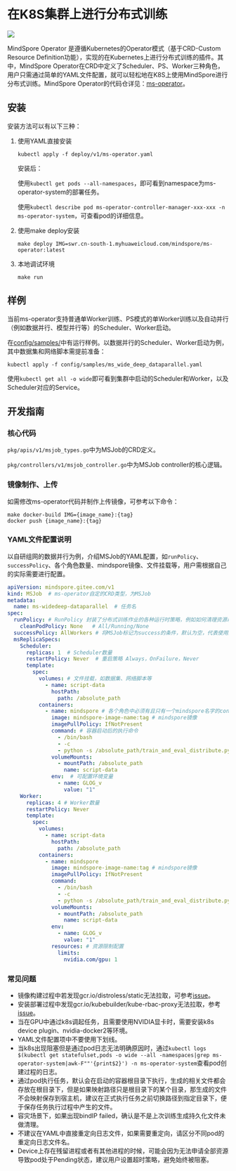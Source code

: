 # 在K8S集群上进行分布式训练

<a href="https://gitee.com/mindspore/docs/blob/r1.8/tutorials/experts/source_zh_cn/parallel/ms_operator.md" target="_blank"><img src="https://mindspore-website.obs.cn-north-4.myhuaweicloud.com/website-images/r1.8/resource/_static/logo_source.png"></a>

MindSpore Operator 是遵循Kubernetes的Operator模式（基于CRD-Custom Resource Definition功能），实现的在Kubernetes上进行分布式训练的插件。其中，MindSpore Operator在CRD中定义了Scheduler、PS、Worker三种角色，用户只需通过简单的YAML文件配置，就可以轻松地在K8S上使用MindSpore进行分布式训练。MindSpore Operator的代码仓详见：[ms-operator](https://gitee.com/mindspore/ms-operator/)。

## 安装

安装方法可以有以下三种：

1. 使用YAML直接安装

    ```shell
    kubectl apply -f deploy/v1/ms-operator.yaml
    ```

    安装后：

    使用`kubectl get pods --all-namespaces`，即可看到namespace为ms-operator-system的部署任务。

    使用`kubectl describe pod ms-operator-controller-manager-xxx-xxx -n ms-operator-system`，可查看pod的详细信息。

2. 使用make deploy安装

    ```shell
    make deploy IMG=swr.cn-south-1.myhuaweicloud.com/mindspore/ms-operator:latest
    ```

3. 本地调试环境

    ```shell
    make run
    ```

## 样例

当前ms-operator支持普通单Worker训练、PS模式的单Worker训练以及自动并行（例如数据并行、模型并行等）的Scheduler、Worker启动。

在[config/samples/](https://gitee.com/mindspore/ms-operator/tree/r1.8/config/samples)中有运行样例。以数据并行的Scheduler、Worker启动为例，其中数据集和网络脚本需提前准备：

```shell
kubectl apply -f config/samples/ms_wide_deep_dataparallel.yaml
```

使用`kubectl get all -o wide`即可看到集群中启动的Scheduler和Worker，以及Scheduler对应的Service。

## 开发指南

### 核心代码

`pkg/apis/v1/msjob_types.go`中为MSJob的CRD定义。

`pkg/controllers/v1/msjob_controller.go`中为MSJob controller的核心逻辑。

### 镜像制作、上传

如需修改ms-operator代码并制作上传镜像，可参考以下命令：

```shell
make docker-build IMG={image_name}:{tag}
docker push {image_name}:{tag}
```

### YAML文件配置说明

以自研组网的数据并行为例，介绍MSJob的YAML配置，如`runPolicy`、`successPolicy`、各个角色数量、mindspore镜像、文件挂载等，用户需根据自己的实际需要进行配置。

```yaml
apiVersion: mindspore.gitee.com/v1
kind: MSJob  # ms-operator自定的CRD类型，为MSJob
metadata:
  name: ms-widedeep-dataparallel  # 任务名
spec:
  runPolicy: # RunPolicy 封装了分布式训练作业的各种运行时策略，例如如何清理资源以及作业可以保持活动多长时间。
    cleanPodPolicy: None   # All/Running/None
  successPolicy: AllWorkers # 将MSJob标记为success的条件，默认为空，代表使用默认规则（单worker执行完毕即表示成功）
  msReplicaSpecs:
    Scheduler:
      replicas: 1  # Scheduler数量
      restartPolicy: Never  # 重启策略 Always，OnFailure，Never
      template:
        spec:
          volumes: # 文件挂载，如数据集、网络脚本等
            - name: script-data
              hostPath:
                path: /absolute_path
          containers:
            - name: mindspore # 各个角色中必须有且只有一个mindspore名字的container，可配置containerPort来调整默认端口号（2222），需设置端口name为 msjob-port
              image: mindspore-image-name:tag # mindspore镜像
              imagePullPolicy: IfNotPresent
              command: # 容器启动后的执行命令
                - /bin/bash
                - -c
                - python -s /absolute_path/train_and_eval_distribute.py --device_target="GPU" --epochs=1 --data_path=/absolute_path/criteo_mindrecord  --batch_size=16000
              volumeMounts:
                - mountPath: /absolute_path
                  name: script-data
              env:  # 可配置环境变量
                - name: GLOG_v
                  value: "1"
    Worker:
      replicas: 4 # Worker数量
      restartPolicy: Never
      template:
        spec:
          volumes:
            - name: script-data
              hostPath:
                path: /absolute_path
          containers:
            - name: mindspore
              image: mindspore-image-name:tag # mindspore镜像
              imagePullPolicy: IfNotPresent
              command:
                - /bin/bash
                - -c
                - python -s /absolute_path/train_and_eval_distribute.py --device_target="GPU" --epochs=1 --data_path=/absolute_path/criteo_mindrecord --batch_size=16000
              volumeMounts:
                - mountPath: /absolute_path
                  name: script-data
              env:
                - name: GLOG_v
                  value: "1"
              resources: # 资源限制配置
                limits:
                  nvidia.com/gpu: 1
```

### 常见问题

- 镜像构建过程中若发现gcr.io/distroless/static无法拉取，可参考[issue](https://github.com/anjia0532/gcr.io_mirror/issues/169)。
- 安装部署过程中发现gcr.io/kubebuilder/kube-rbac-proxy无法拉取，参考[issue](https://github.com/anjia0532/gcr.io_mirror/issues/153)。
- 当在GPU中通过k8s调起任务，且需要使用NVIDIA显卡时，需要安装k8s device plugin、nvidia-docker2等环境。
- YAML文件配置项中不要使用下划线。
- 当k8s出现阻塞但是通过pod日志无法明确原因时，通过`kubectl logs $(kubectl get statefulset,pods -o wide --all -namespaces|grep ms-operator-system|awk-F""'{print$2}') -n ms-operator-system`查看pod创建过程的日志。
- 通过pod执行任务，默认会在启动的容器根目录下执行，生成的相关文件都会存放在根目录下，但是如果映射路径只是根目录下的某个目录，那生成的文件不会映射保存到宿主机，建议在正式执行任务之前切换路径到指定目录下，便于保存任务执行过程中产生的文件。
- 容灾场景下，如果出现bindIP failed，确认是不是上次训练生成持久化文件未做清理。
- 不建议在YAML中直接重定向日志文件，如果需要重定向，请区分不同pod的重定向日志文件名。
- Device上存在残留进程或者有其他进程的时候，可能会因为无法申请全部资源导致pod处于Pending状态，建议用户设置超时策略，避免始终被阻塞。